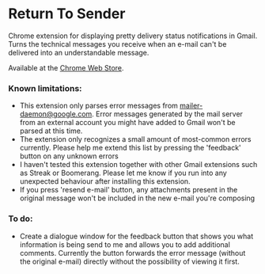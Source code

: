 Return To Sender
================

Chrome extension for displaying pretty delivery status notifications in Gmail. Turns the technical messages you receive when an e-mail can't be delivered into an understandable message.

Available at the [Chrome Web Store](https://chrome.google.com/webstore/detail/return-to-sender/dggknnaomffdgjdlilhkoefkaoplilba).

### Known limitations: ###

- This extension only parses error messages from mailer-daemon@google.com. Error messages generated by the mail server from an external account you might have added to Gmail won't be parsed at this time.
- The extension only recognizes a small amount of most-common errors currently. Please help me extend this list by pressing the 'feedback' button on any unknown errors
- I haven't tested this extension together with other Gmail extensions such as Streak or Boomerang. Please let me know if you run into any unexpected behaviour after installing this extension.
- If you press 'resend e-mail' button, any attachments present in the original message won't be included in the new e-mail you're composing

### To do: ###
- Create a dialogue window for the feedback button that shows you what information is being send to me and allows you to add additional comments. Currently the button forwards the error message (without the original e-mail) directly without the possibility of viewing it first.
